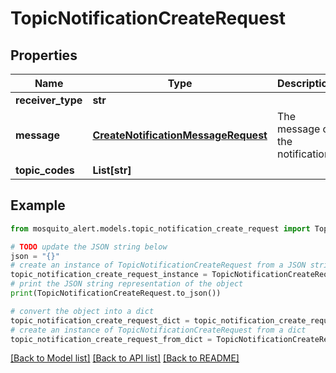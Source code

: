 # TopicNotificationCreateRequest


## Properties

Name | Type | Description | Notes
------------ | ------------- | ------------- | -------------
**receiver_type** | **str** |  | 
**message** | [**CreateNotificationMessageRequest**](CreateNotificationMessageRequest.md) | The message of the notification | 
**topic_codes** | **List[str]** |  | 

## Example

```python
from mosquito_alert.models.topic_notification_create_request import TopicNotificationCreateRequest

# TODO update the JSON string below
json = "{}"
# create an instance of TopicNotificationCreateRequest from a JSON string
topic_notification_create_request_instance = TopicNotificationCreateRequest.from_json(json)
# print the JSON string representation of the object
print(TopicNotificationCreateRequest.to_json())

# convert the object into a dict
topic_notification_create_request_dict = topic_notification_create_request_instance.to_dict()
# create an instance of TopicNotificationCreateRequest from a dict
topic_notification_create_request_from_dict = TopicNotificationCreateRequest.from_dict(topic_notification_create_request_dict)
```
[[Back to Model list]](../README.md#documentation-for-models) [[Back to API list]](../README.md#documentation-for-api-endpoints) [[Back to README]](../README.md)


